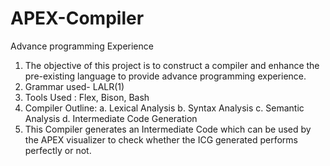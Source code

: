 # APEX-Compiler
Advance programming Experience

1. The objective of this project is to construct a compiler and enhance the pre-existing  language to provide advance programming experience.
2. Grammar used- LALR(1)
3. Tools Used : Flex, Bison, Bash
4. Compiler Outline: 
   a. Lexical Analysis
   b. Syntax Analysis
   c. Semantic Analysis
   d. Intermediate Code Generation
5. This Compiler generates an Intermediate Code which can be used by the APEX visualizer to check whether the ICG generated performs perfectly or not.

